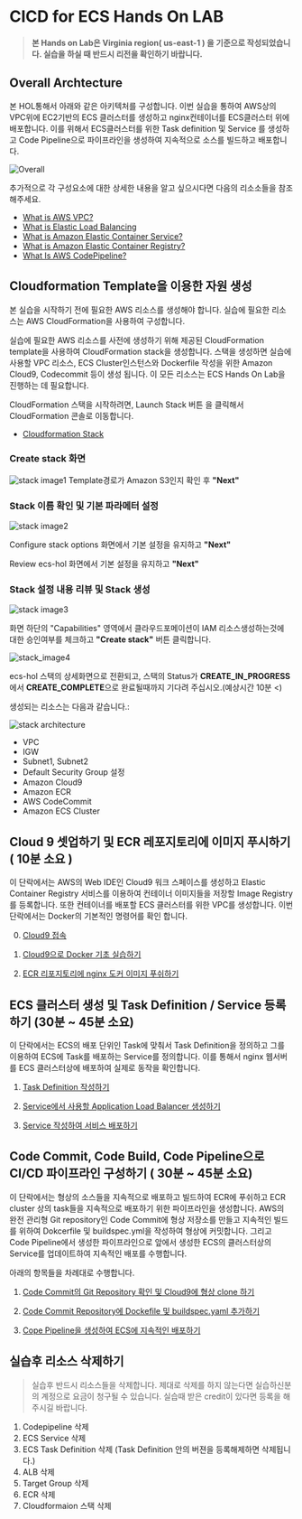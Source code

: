 # CICD for ECS Hands On LAB

> **본 Hands on Lab은 Virginia region( us-east-1 ) 을 기준으로 작성되었습니다. 실습을 하실 때 반드시 리전을 확인하기 바랍니다.**

## Overall Archtecture

본 HOL통해서 아래와 같은 아키텍처를 구성합니다. 이번 실습을 통하여 AWS상의 VPC위에 EC2기반의 ECS 클러스터를 생성하고 nginx컨테이너를 ECS클러스터 위에 배포합니다. 이를 위해서 ECS클러스터를 위한 Task definition 및 Service 를 생성하고 Code Pipeline으로 파이프라인을 생성하여 지속적으로 소스를 빌드하고 배포합니다.

![Overall](images/hol-ecs-2.png)

추가적으로 각 구성요소에 대한 상세한 내용을 알고 싶으시다면 다음의 리소소들을 참조해주세요.

- [What is AWS VPC?](https://docs.aws.amazon.com/vpc/latest/userguide/what-is-amazon-vpc.html)
- [What is Elastic Load Balancing](https://docs.aws.amazon.com/elasticloadbalancing/latest/userguide/what-is-load-balancing.html)
- [What is Amazon Elastic Container Service?](https://docs.aws.amazon.com/AmazonECS/latest/developerguide/Welcome.html)
- [What is Amazon Elastic Container Registry?](https://docs.aws.amazon.com/AmazonECR/latest/userguide/what-is-ecr.html)
- [What Is AWS CodePipeline?](https://docs.aws.amazon.com/codepipeline/latest/userguide/welcome.html)

## Cloudformation Template을 이용한 자원 생성
본 실습을 시작하기 전에 필요한 AWS 리소스를 생성해야 합니다. 실습에 필요한 리소스는 AWS CloudFormation을 사용하여 구성합니다.

실습에 필요한 AWS 리소스를 사전에 생성하기 위해 제공된 CloudFormation template을 사용하여 CloudFormation stack을 생성합니다. 스택을 생성하면 실습에 사용할 VPC 리소스, ECS Cluster인스턴스와 Dockerfile 작성을 위한 Amazon Cloud9, Codecommit 등이 생성 됩니다. 이 모든 리소스는 ECS Hands On Lab을 진행하는 데 필요합니다.

CloudFormation 스택을 시작하려면, Launch Stack 버튼 을 클릭해서 CloudFormation 콘솔로 이동합니다.

- [Cloudformation Stack](demo/ecs-workshop-stack-us-east-1.yaml)


### Create stack 화면

![stack image1](images/cloudformation/01.create_stack.png)
Template경로가 Amazon S3인지 확인 후 **"Next"** 


### Stack 이름 확인 및 기본 파라메터 설정

![stack image2](images/cloudformation/02.stack_name.png)

Configure stack options 화면에서 기본 설정을 유지하고 **"Next"**

Review ecs-hol 화면에서 기본 설정을 유지하고 **"Next"** 

### Stack 설정 내용 리뷰 및 Stack 생성
![stack image3](images/cloudformation/03.capabilities.png)

화면 하단의 "Capabilities" 영역에서 클라우드포메이션이 IAM 리소스생성하는것에 대한 승인여부를 체크하고 **"Create stack"** 버튼 클릭합니다.


![stack_image4](images/cloudformation/04.stack_detail.png)

ecs-hol 스택의 상세화면으로 전환되고, 스택의 Status가 **CREATE_IN_PROGRESS**에서 **CREATE_COMPLETE**으로 완료될때까지 기다려 주십시오.(예상시간 10분 <) 

생성되는 리소스는 다음과 같습니다.:

![stack architecture](images/overall-architecture-cfn.png)

- VPC
- IGW
- Subnet1, Subnet2
- Default Security Group 설정
- Amazon Cloud9
- Amazon ECR
- AWS CodeCommit
- Amazon ECS Cluster


## Cloud 9 셋업하기 및 ECR 레포지토리에 이미지 푸시하기 ( 10분 소요 )

이 단락에서는 AWS의 Web IDE인 Cloud9 워크 스페이스를 생성하고 Elastic Container Registry 서비스를 이용하여 컨테이너 이미지들을 저장할 Image Registry를 등록합니다. 또한 컨테이너를 배포할 ECS 클러스터를 위한 VPC를 생성합니다. 이번 단락에서는 Docker의 기본적인 명령어를 확인 합니다.

0. [Cloud9 접속](https://us-east-1.console.aws.amazon.com/cloud9/home?region=us-east-1#)

1. [Cloud9으로 Docker 기초 실습하기](doc/cloud9-docker-basic.md)

2. [ECR 리포지토리에 nginx 도커 이미지 푸쉬하기](doc/create-ecr-repository.md)


## ECS 클러스터 생성 및 Task Definition / Service 등록하기 (30분 ~ 45분 소요)

이 단락에서는 ECS의 배포 단위인 Task에 맞춰서 Task Definition을 정의하고 그를 이용하여 ECS에 Task를 배포하는 Service를 정의합니다. 이를 통해서 nginx 웹서버를 ECS 클러스터상에 배포하여 실제로 동작을 확인합니다.

1. [Task Definition 작성하기](doc/create-task-definition.md)

3. [Service에서 사용할 Application Load Balancer 생성하기](doc/create-alb.md)

4. [Service 작성하여 서비스 배포하기](doc/create-service.md)


## Code Commit, Code Build, Code Pipeline으로 CI/CD 파이프라인 구성하기 ( 30분 ~ 45분 소요)

이 단락에서는 형상의 소스들을 지속적으로 배포하고 빌드하여 ECR에 푸쉬하고 ECR cluster 상의 task들을 지속적으로 배포하기 위한 파이프라인을 생성합니다. AWS의 완전 관리형 Git repository인 Code Commit에 형상 저장소를 만들고 지속적인 빌드를 위하여 Dokcerfile 및 buildspec.yml을 작성하여 형상에 커밋합니다. 그리고 Code Pipeline에서 생성한 파이프라인으로 앞에서 생성한 ECS의 클러스터상의 Service를 업데이트하여 지속적인 배포를 수행합니다.

 아래의 항목들을 차례대로 수행합니다.

1. [Code Commit의 Git Repository 확인 및 Cloud9에 형상 clone 하기](doc/create-codecommit-repo.md)

2. [Code Commit Repository에 Dockefile 및 buildspec.yaml 추가하기](doc/create-resource-for-build.md)

3. [Cope Pipeline을 생성하여 ECS에 지속적인 배포하기](doc/create-pipeline.md)

## 실습후 리소스 삭제하기

> 실습후 반드시 리소스들을 삭제합니다. 제대로 삭제를 하지 않는다면 실습하신분의 계정으로 요금이 청구될 수 있습니다. 실습때 받은 credit이 있다면 등록을 해주시길 바랍니다.

1. Codepipeline 삭제
2. ECS Service 삭제
3. ECS Task Definition 삭제 (Task Definition 안의 버젼을 등록해제하면 삭제됩니다.)
4. ALB 삭제
5. Target Group 삭제
6. ECR 삭제
7. Cloudformaion 스택 삭제
